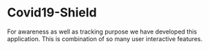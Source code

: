 # Covid19-Shield
For awareness as well as tracking purpose we have developed this application.
This is combination of so many user interactive features.
